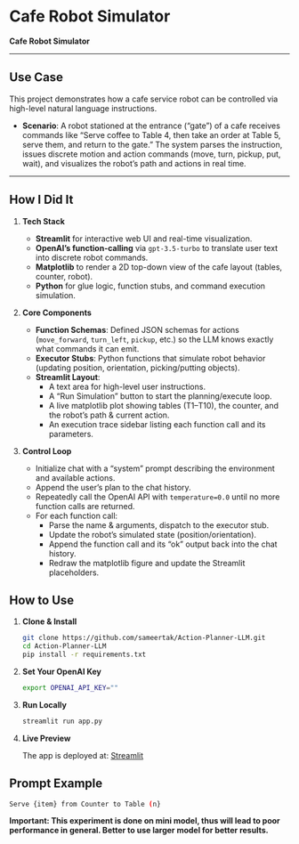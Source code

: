 # Cafe Robot Simulator

**Cafe Robot Simulator**

---

## Use Case
This project demonstrates how a cafe service robot can be controlled via high-level natural language instructions.  
- **Scenario**: A robot stationed at the entrance (“gate”) of a cafe receives commands like “Serve coffee to Table 4, then take an order at Table 5, serve them, and return to the gate.” The system parses the instruction, issues discrete motion and action commands (move, turn, pickup, put, wait), and visualizes the robot’s path and actions in real time.

---

## How I Did It

1. **Tech Stack**  
   - **Streamlit** for interactive web UI and real-time visualization.  
   - **OpenAI’s function-calling** via `gpt-3.5-turbo` to translate user text into discrete robot commands.  
   - **Matplotlib** to render a 2D top-down view of the cafe layout (tables, counter, robot).  
   - **Python** for glue logic, function stubs, and command execution simulation.

2. **Core Components**  
   - **Function Schemas**: Defined JSON schemas for actions (`move_forward`, `turn_left`, `pickup`, etc.) so the LLM knows exactly what commands it can emit.  
   - **Executor Stubs**: Python functions that simulate robot behavior (updating position, orientation, picking/putting objects).  
   - **Streamlit Layout**:  
     - A text area for high-level user instructions.  
     - A “Run Simulation” button to start the planning/execute loop.  
     - A live matplotlib plot showing tables (T1–T10), the counter, and the robot’s path & current action.  
     - An execution trace sidebar listing each function call and its parameters.

3. **Control Loop**  
   - Initialize chat with a “system” prompt describing the environment and available actions.  
   - Append the user’s plan to the chat history.  
   - Repeatedly call the OpenAI API with `temperature=0.0` until no more function calls are returned.  
   - For each function call:  
     - Parse the name & arguments, dispatch to the executor stub.  
     - Update the robot’s simulated state (position/orientation).  
     - Append the function call and its “ok” output back into the chat history.  
     - Redraw the matplotlib figure and update the Streamlit placeholders.

## How to Use

1. **Clone & Install**  
   ```bash
   git clone https://github.com/sameertak/Action-Planner-LLM.git
   cd Action-Planner-LLM
   pip install -r requirements.txt
   ```

2. **Set Your OpenAI Key**
    ```bash
    export OPENAI_API_KEY=""
    ```

3. **Run Locally**
    ```bash
    streamlit run app.py
    ```

4. **Live Preview**

    The app is deployed at: [Streamlit](https://cafe-robot-action-planner.streamlit.app/)

## Prompt Example
```bash
Serve {item} from Counter to Table (n}
```

**Important: This experiment is done on mini model, thus will lead to poor performance in general. Better to use larger model for better results.**
